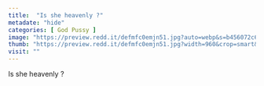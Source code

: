 ```yaml
---
title:  "Is she heavenly ?"
metadate: "hide"
categories: [ God Pussy ]
image: "https://preview.redd.it/defmfc0emjn51.jpg?auto=webp&s=b456072c6d9ba3e4594f445862385b6cad564d02"
thumb: "https://preview.redd.it/defmfc0emjn51.jpg?width=960&crop=smart&auto=webp&s=5c89642a8d48dbabbd2afea26347d252ffd7e80a"
visit: ""
---
```

Is she heavenly ?
